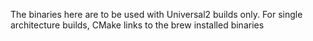 The binaries here are to be used with Universal2 builds only. For single architecture builds, CMake links to the brew installed binaries
